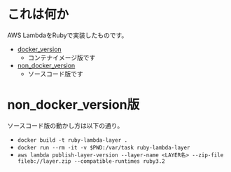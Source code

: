 # これは何か

AWS LambdaをRubyで実装したものです。

- [docker_version](./docker_version/)
  - コンテナイメージ版です
- [non_docker_version](./non_docker_version/)
  - ソースコード版です

# non_docker_version版

ソースコード版の動かし方は以下の通り。

- `docker build -t ruby-lambda-layer .`
- `docker run --rm -it -v $PWD:/var/task ruby-lambda-layer`
- `aws lambda publish-layer-version --layer-name <LAYER名> --zip-file fileb://layer.zip --compatible-runtimes ruby3.2`
